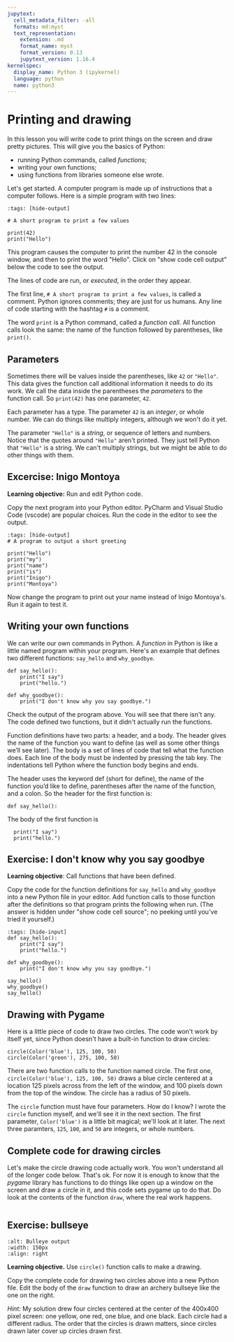```yaml
---
jupytext:
  cell_metadata_filter: -all
  formats: md:myst
  text_representation:
    extension: .md
    format_name: myst
    format_version: 0.13
    jupytext_version: 1.16.4
kernelspec:
  display_name: Python 3 (ipykernel)
  language: python
  name: python3
---
```



# Printing and drawing

In this lesson you will write code to print things on the screen and draw pretty pictures. This will give you the basics of Python: 

* running Python commands, called *functions*; 
* writing your own functions;
* using functions from libraries someone else wrote.

Let's get started. A computer program is made up of instructions that a computer follows. Here is a simple program with two lines:

```{code-cell}
:tags: [hide-output]

# A short program to print a few values

print(42)
print("Hello")
```

This program causes the computer to print the number 42 in the console window, and then to print the word "Hello". Click on "show code cell output" below the code to see the output. 

The lines of code are run, or *executed*, in the order they appear. 

The first line, `# A short program to print a few values`, is called a comment. Python ignores comments; they are just for us humans. Any line of code starting with the hashtag `#` is a comment.

The word `print` is a Python command, called a *function call*. All function calls look the same: the name of the function followed by parentheses, like `print()`. 

## Parameters

Sometimes there will be values inside the parentheses, like `42` or `"Hello"`. This data gives the function call additional information it needs to do its work. We call the data inside the parentheses the *parameters* to the function call. So `print(42)` has one parameter, `42`.

Each parameter has a type. The parameter `42` is an *integer*, or whole number. We can do things like multiply integers, although we won't do it yet.

The parameter `"Hello"` is a *string*, or sequence of letters and numbers. Notice that the quotes around `"Hello"` aren't printed. They just tell Python that `"Hello"` is a string. We can't multiply strings, but we might be able to do other things with them.  

## Excercise: Inigo Montoya

**Learning objective:** Run and edit Python code.

Copy the next program into your Python editor. PyCharm and Visual Studio Code (vscode) are popular choices. Run the code in the editor to see the output.

```{code-cell}
:tags: [hide-output]
# A program to output a short greeting

print("Hello")
print("my")
print("name")
print("is")
print("Inigo")
print("Montoya")
```

Now change the program to print out your name instead of Inigo Montoya's. Run it again to test it.


## Writing your own functions

We can write our own commands in Python. A *function* in Python is like a little named program within your program. Here's an example that defines two different functions: `say_hello` and `why_goodbye`.

```{code-cell}
def say_hello():
    print("I say")
    print("hello.")

def why_goodbye():
    print("I don't know why you say goodbye.")
```

Check the output of the program above. You will see that there isn't any. The code defined two functions, but it didn't actually run the functions. 

Function definitions have two parts: a header, and a body. The header gives the name of the function you want to define (as well as some other things we’ll see later). The body is a set of lines of code that tell what the function does. Each line of the body must be indented by pressing the tab key. The indentations tell Python where the function body begins and ends.

The header uses the keyword def (short for define), the name of the function you’d like to define, parentheses after the name of the function, and a colon. So the header for the first function is:

```{code-block}
def say_hello():
```

The body of the first function is
```{code-block}
  print("I say")
  print("hello.")
```


## Exercise: I don't know why you say goodbye

**Learning objective**: Call functions that have been defined.

Copy the code for the function definitions for `say_hello` and `why_goodbye` into a new Python file in your editor. Add function calls to those function after the definitions so that program prints the following when run. (The answer is hidden under "show code cell source"; no peeking until you've tried it yourself.)


```{code-cell}
:tags: [hide-input]
def say_hello():
    print("I say")
    print("hello.")

def why_goodbye():
    print("I don't know why you say goodbye.")

say_hello()
why_goodbye()
say_hello()
```

## Drawing with Pygame

Here is a little piece of code to draw two circles. The code won't work by itself yet, since Python doesn't have a built-in function to draw circles:

```{code-block} python3
circle(Color('blue'), 125, 100, 50)
circle(Color('green'), 275, 100, 50)
```

There are two function calls to the function named circle. The first one, `circle(Color('blue'), 125, 100, 50)` draws a blue circle centered at a location 125 pixels across from the left of the window, and 100 pixels down from the top of the window. The circle has a radius of 50 pixels.

The `circle` function must have four parameters. How do I know? I wrote the `circle` function myself, and we'll see it in the next section. The first parameter, `Color('blue')` is a little bit magical; we'll look at it later. The next three paramters, `125`, `100`, and `50` are integers, or whole numbers.

## Complete code for drawing circles

Let's make the circle drawing code actually work. You won't understand all of the longer code below. That's ok. For now it is enough to know that the *pygame* library has functions to do things like open up a window on the screen and draw a circle in it, and this code sets pygame up to do that. Do look at the contents of the function `draw`, where the real work happens.

```{literalinclude} src/circles_pyg.py
```

<!--
```{code-cell}
:tags: [remove-input]
exec(open("src/circles_mpl.py").read())
```
-->

## Exercise: bullseye

```{image} img/bullseye.png
:alt: Bulleye output
:width: 150px
:align: right
```

**Learning objective.** Use `circle()` function calls to make a drawing.

Copy the complete code for drawing two circles above into a new Python file. Edit the body of the `draw` function to draw an archery bullseye like the one on the right.

*Hint:* My solution drew four circles centered at the center of the 400x400 pixel screen: one yellow, one red, one blue, and one black. Each circle had a different radius. The order that the circles is drawn matters, since circles drawn later cover up circles drawn first. 
